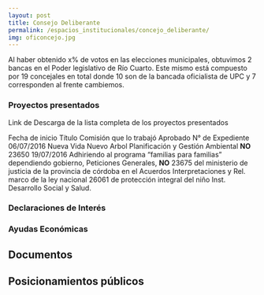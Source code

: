 ```yaml
---
layout: post
title: Consejo Deliberante
permalink: /espacios_institucionales/concejo_deliberante/
img: oficoncejo.jpg
---
```


Al haber obtenido x% de votos en las elecciones municipales, obtuvimos 2 bancas en el Poder legislativo de Río Cuarto. Este mismo está compuesto por 19 concejales en total donde 10 son de la bancada oficialista de UPC y 7 corresponden al frente cambiemos.

### Proyectos presentados

Link de Descarga de la lista completa de los proyectos presentados

Fecha de inicio                Título                                            Comisión que lo trabajó             Aprobado         N° de Expediente    
06/07/2016          	Nueva Vida Nuevo Arbol	        	                       Planificación y Gestión Ambiental		    __NO__	                 23650
19/07/2016       Adhiriendo al programa “familias para familias” dependiendo     gobierno, Peticiones Generales,        __NO__                   23675
                 del ministerio de justicia de la provincia de córdoba en el    Acuerdos Interpretaciones y Rel.
                marco de la ley nacional 26061 de protección integral del niño  Inst. Desarrollo Social y Salud.



### Declaraciones de Interés

### Ayudas Económicas


## Documentos

## Posicionamientos públicos
